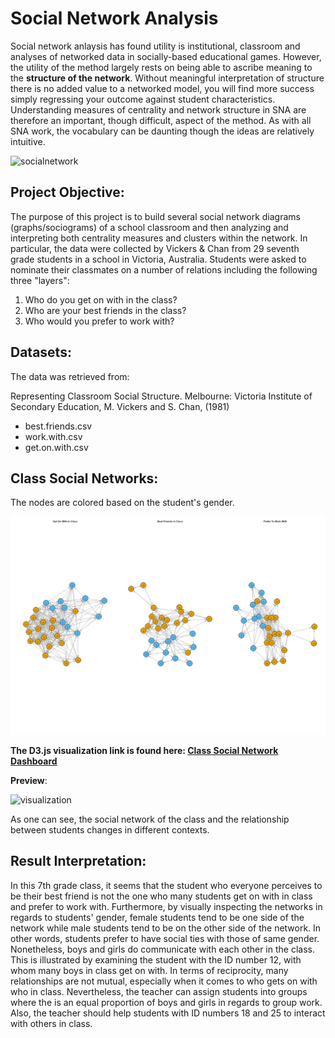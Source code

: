 # Social Network Analysis

Social network anlaysis has found utility is institutional, classroom and analyses of networked data in socially-based educational games. However, the utility of the method largely rests on being able to ascribe meaning to the **structure of the network**. Without meaningful interpretation of structure there is no added value to a networked model, you will find more success simply regressing your outcome against student characteristics.  Understanding measures of centrality and network structure in SNA are therefore an important, though difficult, aspect of the method. As with all SNA work, the vocabulary can be daunting though the ideas are relatively intuitive.

![socialnetwork](http://www.pacificrisa.org/wp-content/uploads/2013/11/Full-Network-Region-Degree-Fruchterman-Reingold-12K-4000x4000-1024x1024.jpg)

## Project Objective:

The purpose of this project is to build several social network diagrams (graphs/sociograms) of a school classroom and then analyzing and interpreting both centrality measures and clusters within the network. In particular, the data were collected by Vickers & Chan from 29 seventh grade students in a school in Victoria, Australia. Students were asked to nominate their classmates on a number of relations including the following three "layers":  

1. Who do you get on with in the class?  
2. Who are your best friends in the class?  
3. Who would you prefer to work with? 

## Datasets: 

The data was retrieved from:

Representing Classroom Social Structure. Melbourne: Victoria Institute of
Secondary Education, M. Vickers and S. Chan, (1981)

* best.friends.csv
* work.with.csv
* get.on.with.csv

## Class Social Networks:

The nodes are colored based on the student's gender. 

![BestFriends](https://github.com/lizarova777/Social_Network_Analysis_Project2/blob/master/Class_Social_Network.png)

__The D3.js visualization link is found here: [Class Social Network Dashboard](https://cdpn.io/al3868/debug/gObExjg)__

**Preview**:

![visualization](https://github.com/lizarova777/Social_Network_Analysis_Project2/blob/master/D3ClassSocialNetworks.gif)

As one can see, the social network of the class and the relationship between students changes in different contexts. 

## Result Interpretation:

In this 7th grade class, it seems that the student who everyone perceives to be their best friend is not the one who many students get on with in class and prefer to work with. Furthermore, by visually inspecting the networks in regards to students' gender, female students tend to be one side of the network while male students tend to be on the other side of the network. In other words, students prefer to have social ties with those of same gender. Nonetheless, boys and girls do communicate with each other in the class. This is illustrated by examining the student with the ID number 12, with whom many boys in class get on with. In terms of reciprocity, many relationships are not mutual, especially when it comes to who gets on with who in class. Nevertheless, the teacher can assign students into groups where the is an equal proportion of boys and girls in regards to group work. Also, the teacher should help students with ID numbers 18 and 25 to interact with others in class.
